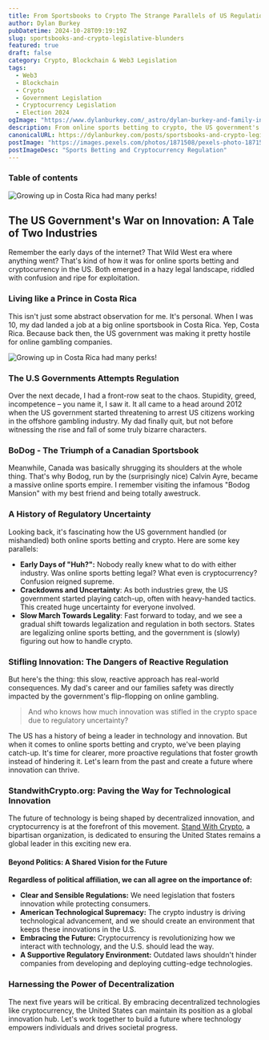 ```yaml
---
title: From Sportsbooks to Crypto The Strange Parallels of US Regulation
author: Dylan Burkey
pubDatetime: 2024-10-28T09:19:19Z
slug: sportsbooks-and-crypto-legislative-blunders
featured: true
draft: false
category: Crypto, Blockchain & Web3 Legislation
tags:
  - Web3
  - Blockchain
  - Crypto
  - Government Legislation
  - Cryptocurrency Legislation
  - Election 2024
ogImage: "https://www.dylanburkey.com/_astro/dylan-burkey-and-family-in-costa-rica.B7cFRa4p_Z1Y0cRA.webp"
description: From online sports betting to crypto, the US government's slow, reactive approach has stifled innovation. It's time for change.
canonicalURL: https://dylanburkey.com/posts/sportsbooks-and-crypto-legislative-blunders
postImage: "https://images.pexels.com/photos/1871508/pexels-photo-1871508.jpeg?auto=compress&cs=tinysrgb&w=800&h=400"
postImageDesc: "Sports Betting and Cryptocurrency Regulation"
---
```


### Table of contents

![Growing up in Costa Rica had many perks!](@assets/images/costa-rica/the-beautiful-beach-costa-rica.jpg "Dylan and Bill Burkey golfingin Costa Rica")

## The US Government's War on Innovation: A Tale of Two Industries

Remember the early days of the internet? That Wild West era where anything went? That's kind of how it was for online sports betting and cryptocurrency in the US. Both emerged in a hazy legal landscape, riddled with confusion and ripe for exploitation.

### Living like a Prince in Costa Rica

This isn't just some abstract observation for me. It's personal. When I was 10, my dad landed a job at a big online sportsbook in Costa Rica. Yep, Costa Rica. Because back then, the US government was making it pretty hostile for online gambling companies.

![Growing up in Costa Rica had many perks!](@assets/images/dylan-burkey-and-family-in-costa-rica.jpg "Dylan Burkey enjoying Costa")

### The U.S Governments Attempts Regulation

Over the next decade, I had a front-row seat to the chaos. Stupidity, greed, incompetence – you name it, I saw it. It all came to a head around 2012 when the US government started threatening to arrest US citizens working in the offshore gambling industry. My dad finally quit, but not before witnessing the rise and fall of some truly bizarre characters.

### BoDog - The Triumph of a Canadian Sportsbook

Meanwhile, Canada was basically shrugging its shoulders at the whole thing. That's why Bodog, run by the (surprisingly nice) Calvin Ayre, became a massive online sports empire. I remember visiting the infamous "Bodog Mansion" with my best friend and being totally awestruck.

### A History of Regulatory Uncertainty

Looking back, it's fascinating how the US government handled (or mishandled) both online sports betting and crypto. Here are some key parallels:

- **Early Days of "Huh?":** Nobody really knew what to do with either industry. Was online sports betting legal? What even is cryptocurrency? Confusion reigned supreme.
- **Crackdowns and Uncertainty**: As both industries grew, the US government started playing catch-up, often with heavy-handed tactics. This created huge uncertainty for everyone involved.
- **Slow March Towards Legality**: Fast forward to today, and we see a gradual shift towards legalization and regulation in both sectors. States are legalizing online sports betting, and the government is (slowly) figuring out how to handle crypto.

### Stifling Innovation: The Dangers of Reactive Regulation

But here's the thing: this slow, reactive approach has real-world consequences. My dad's career and our families safety was directly impacted by the government's flip-flopping on online gambling.

> And who knows how much innovation was stifled in the crypto space due to regulatory uncertainty?

The US has a history of being a leader in technology and innovation. But when it comes to online sports betting and crypto, we've been playing catch-up. It's time for clearer, more proactive regulations that foster growth instead of hindering it. Let's learn from the past and create a future where innovation can thrive.

### StandwithCrypto.org: Paving the Way for Technological Innovation

The future of technology is being shaped by decentralized innovation, and cryptocurrency is at the forefront of this movement. [Stand With Crypto](https://example.com/stand-with-crypto), a bipartisan organization, is dedicated to ensuring the United States remains a global leader in this exciting new era.

#### Beyond Politics: A Shared Vision for the Future

**Regardless of political affiliation, we can all agree on the importance of:**

- **Clear and Sensible Regulations:** We need legislation that fosters innovation while protecting consumers.
- **American Technological Supremacy:** The crypto industry is driving technological advancement, and we should create an environment that keeps these innovations in the U.S.
- **Embracing the Future:** Cryptocurrency is revolutionizing how we interact with technology, and the U.S. should lead the way.
- **A Supportive Regulatory Environment:** Outdated laws shouldn't hinder companies from developing and deploying cutting-edge technologies.

### Harnessing the Power of Decentralization

The next five years will be critical. By embracing decentralized technologies like cryptocurrency, the United States can maintain its position as a global innovation hub. Let's work together to build a future where technology empowers individuals and drives societal progress.
